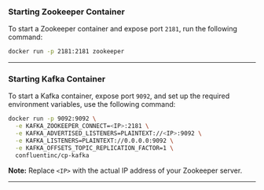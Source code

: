 
### Starting Zookeeper Container

To start a Zookeeper container and expose port `2181`, run the following command:

```bash
docker run -p 2181:2181 zookeeper
```

---

### Starting Kafka Container

To start a Kafka container, expose port `9092`, and set up the required environment variables, use the following command:

```bash
docker run -p 9092:9092 \
  -e KAFKA_ZOOKEEPER_CONNECT=<IP>:2181 \
  -e KAFKA_ADVERTISED_LISTENERS=PLAINTEXT://<IP>:9092 \
  -e KAFKA_LISTENERS=PLAINTEXT://0.0.0.0:9092 \
  -e KAFKA_OFFSETS_TOPIC_REPLICATION_FACTOR=1 \
  confluentinc/cp-kafka
```

**Note:** Replace `<IP>` with the actual IP address of your Zookeeper server.

---
